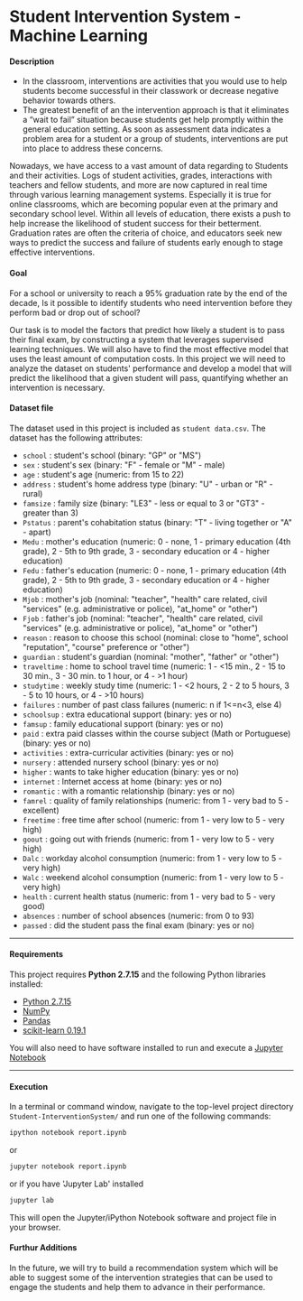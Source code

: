 # Student Intervention System - Machine Learning

#### Description

* In the classroom, interventions are activities that you would use to help students become successful in their classwork or decrease negative behavior towards others.
* The greatest benefit of an the intervention approach is that it eliminates a “wait to fail” situation because students get help promptly within the general education setting. As soon as assessment data indicates a problem area for a student or a group of students, interventions are put into place to address these concerns.

Nowadays, we have access to a vast amount of data regarding to Students and their activities. Logs of student activities, grades, interactions with teachers and fellow students, and more are now captured in real time through various learning management systems.  Especially it is true for online classrooms, which are becoming popular even at the primary and secondary school level. Within all levels of education, there exists a push to help increase the likelihood of student success for their betterment. Graduation rates are often the criteria of choice, and educators seek new ways to predict the success and failure of students early enough to stage effective interventions.

#### Goal
For a school or university to reach a 95% graduation rate by the end of the decade, Is it possible to identify students who need intervention before they perform bad or drop out of school?

Our task is to model the factors that predict how likely a student is to pass their final exam, by constructing a system that leverages supervised learning techniques. We will also have to find the most effective model that uses the least amount of computation costs. In this project we will need to analyze the dataset on students' performance and develop a model that will predict the likelihood that a given student will pass, quantifying whether an intervention is necessary.

#### Dataset file
The dataset used in this project is included as `student data.csv`. The dataset has the following attributes:

- `school` : student's school (binary: "GP" or "MS")
- `sex` : student's sex (binary: "F" - female or "M" - male)
- `age` : student's age (numeric: from 15 to 22)
- `address` : student's home address type (binary: "U" - urban or "R" - rural)
- `famsize` : family size (binary: "LE3" - less or equal to 3 or "GT3" - greater than 3)
- `Pstatus` : parent's cohabitation status (binary: "T" - living together or "A" - apart)
- `Medu` : mother's education (numeric: 0 - none,  1 - primary education (4th grade), 2 - 5th to 9th grade, 3 - secondary education or 4 - higher education)
- `Fedu` : father's education (numeric: 0 - none,  1 - primary education (4th grade), 2 - 5th to 9th grade, 3 - secondary education or 4 - higher education)
- `Mjob` : mother's job (nominal: "teacher", "health" care related, civil "services" (e.g. administrative or police), "at_home" or "other")
- `Fjob` : father's job (nominal: "teacher", "health" care related, civil "services" (e.g. administrative or police), "at_home" or "other")
- `reason` : reason to choose this school (nominal: close to "home", school "reputation", "course" preference or "other")
- `guardian` : student's guardian (nominal: "mother", "father" or "other")
- `traveltime` : home to school travel time (numeric: 1 - <15 min., 2 - 15 to 30 min., 3 - 30 min. to 1 hour, or 4 - >1 hour)
- `studytime` : weekly study time (numeric: 1 - <2 hours, 2 - 2 to 5 hours, 3 - 5 to 10 hours, or 4 - >10 hours)
- `failures` : number of past class failures (numeric: n if 1<=n<3, else 4)
- `schoolsup` : extra educational support (binary: yes or no)
- `famsup` : family educational support (binary: yes or no)
- `paid` : extra paid classes within the course subject (Math or Portuguese) (binary: yes or no)
- `activities` : extra-curricular activities (binary: yes or no)
- `nursery` : attended nursery school (binary: yes or no)
- `higher` : wants to take higher education (binary: yes or no)
- `internet` : Internet access at home (binary: yes or no)
- `romantic` : with a romantic relationship (binary: yes or no)
- `famrel` : quality of family relationships (numeric: from 1 - very bad to 5 - excellent)
- `freetime` : free time after school (numeric: from 1 - very low to 5 - very high)
- `goout` : going out with friends (numeric: from 1 - very low to 5 - very high)
- `Dalc` : workday alcohol consumption (numeric: from 1 - very low to 5 - very high)
- `Walc` : weekend alcohol consumption (numeric: from 1 - very low to 5 - very high)
- `health` : current health status (numeric: from 1 - very bad to 5 - very good)
- `absences` : number of school absences (numeric: from 0 to 93)
- `passed` : did the student pass the final exam (binary: yes or no)

-----

#### Requirements

This project requires **Python 2.7.15** and the following Python libraries installed:

- [Python 2.7.15](https://www.python.org/downloads/release/python-2715/)
- [NumPy](http://www.numpy.org/)
- [Pandas](http://pandas.pydata.org)
- [scikit-learn 0.19.1](http://scikit-learn.org/stable/whats_new.html#version-0-19-1)

You will also need to have software installed to run and execute a [Jupyter Notebook](http://ipython.org/notebook.html)

-----

#### Execution

In a terminal or command window, navigate to the top-level project directory `Student-InterventionSystem/` and run one of the following commands:

```bash
ipython notebook report.ipynb
```  
or
```bash
jupyter notebook report.ipynb
```
or if you have 'Jupyter Lab' installed
```bash
jupyter lab
```

This will open the Jupyter/iPython Notebook software and project file in your browser.

#### Furthur Additions 
In the future, we will try to build a recommendation system which will be able to suggest some of the intervention strategies that can be used to engage the students and help them to advance in their performance.

